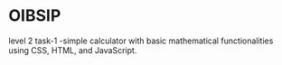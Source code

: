 # OIBSIP
level 2 task-1 -simple calculator  with basic mathematical functionalities using CSS, HTML, and JavaScript.
